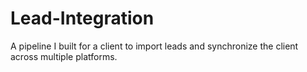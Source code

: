 # Lead-Integration
A pipeline I built for a client to import leads and synchronize the client across multiple platforms. 
